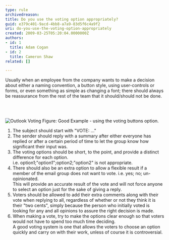 ```yaml
---
type: rule
archivedreason: 
title: Do you use the voting option appropriately?
guid: e379c401-9acd-4bb8-a7a9-83d5f6c4a9f2
uri: do-you-use-the-voting-option-appropriately
created: 2009-03-25T05:20:04.0000000Z
authors:
- id: 1
  title: Adam Cogan
- id: 2
  title: Cameron Shaw
related: []

---
```



Usually when an employee from the company wants to make a decision about either a naming convention, a button style, using user-controls or forms, or even something as simple as changing a font; there should always be reassurance from the rest of the team that it should/should not be done. 

<br><excerpt class='endintro'></excerpt><br>

  <img class="ms-rteCustom-ImageArea" alt="Outlook Voting" src="/Standards/Communication/RulesToBetterEmail/PublishingImages/OutlookVoting.gif" /> <span class="ms-rteCustom-FigureGood">Figure&#58;&#160;Good Example - using the voting buttons option.</span>
<ol>
    <li>The subject should start with &quot;VOTE&#58; ...&quot; </li>
    <li>The sender should reply with a summary after either everyone has replied or after a certain period of time to let the group know how significant their input was. </li>
    <li>The voting options should be short, to the point, and provide a distinct difference for each option.<br>
    i.e. option1;&quot;option1&quot;;option2;&quot;option2&quot; is not appropriate. </li>
    <li>There should also be an extra option to allow a flexible result if a member of the email group does not want to vote. i.e. yes; no; un-opinionated.<br>
    This will provide an accurate result of the vote and will not force anyone to select an option just for the sake of giving a reply. </li>
    <li>Voters should be allowed to add their extra comments along with their vote when replying to all, regardless of whether or not they think it is their &quot;two cents&quot;, simply because the person who initially voted is looking for any and all opinions to assure the right decision is made. </li>
    <li>When making a vote, try to make the options clear enough so that voters would not have to spend too much time deciding.<br>
    A good voting system is one that allows the voters to choose an option quickly and carry on with their work, unless of course it is controversial. </li>
</ol>



